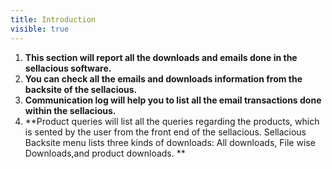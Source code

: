 ```yaml
---
title: Introduction
visible: true
---
```


1. **This section will report all the downloads and emails done in the sellacious software.**<br>
2. **You can check all the emails and downloads information from the backsite of the sellacious.**<br>
3. **Communication log will help you to list all the email transactions done within the sellacious.**<br>
4. **Product queries will list all the queries regarding the products, which is sented by the user from the front        end of the sellacious. Sellacious Backsite menu lists three kinds of downloads: All downloads, File wise            Downloads,and product downloads. **